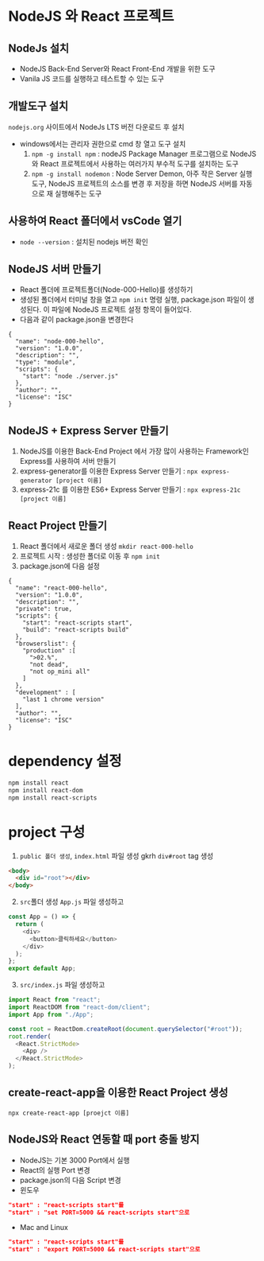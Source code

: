 # NodeJS 와 React 프로젝트

## NodeJs 설치

- NodeJS Back-End Server와 React Front-End 개발을 위한 도구
- Vanila JS 코드를 실행하고 테스트할 수 있는 도구

## 개발도구 설치

`nodejs.org` 사이트에서 NodeJs LTS 버전 다운로드 후 설치

- windows에서는 관리자 권한으로 cmd 창 열고 도구 설치
  1. `npm -g install npm` : nodeJS Package Manager 프로그램으로 NodeJS와 React 프로젝트에서 사용하는 여러가지 부수적 도구를 설치하는 도구
  2. `npm -g install nodemon` : Node Server Demon, 아주 작은 Server 실행도구, NodeJS 프로젝트의 소스를 변경 후 저장을 하면 NodeJS 서버를 자동으로 재 실행해주는 도구

## 사용하여 React 폴더에서 vsCode 열기

- `node --version` : 설치된 nodejs 버전 확인

## NodeJS 서버 만들기

- React 폴더에 프로젝트폴더(Node-000-Hello)를 생성하기
- 생성된 폴더에서 터미널 창을 열고 `npm init` 명령 실행, package.json 파일이 생성된다. 이 파일에 NodeJS 프로젝트 설정 항목이 들어있다.
- 다음과 같이 package.json을 변경한다

```
{
  "name": "node-000-hello",
  "version": "1.0.0",
  "description": "",
  "type": "module",
  "scripts": {
    "start": "node ./server.js"
  },
  "author": "",
  "license": "ISC"
}
```

## NodeJS + Express Server 만들기

1. NodeJS를 이용한 Back-End Project 에서 가장 많이 사용하는 Framework인 Express를 사용하여 서버 만들기
2. express-generator를 이용한 Express Server 만들기 : `npx express-generator [project 이름]`
3. express-21c 를 이용한 ES6+ Express Server 만들기 : `npx express-21c [project 이름]`

## React Project 만들기

1. React 폴더에서 새로운 폴더 생성 `mkdir react-000-hello`
2. 프로젝트 시작 : 생성한 폴더로 이동 후 `npm init`
3. package.json에 다음 설정

```
{
  "name": "react-000-hello",
  "version": "1.0.0",
  "description": "",
  "private": true,
  "scripts": {
    "start": "react-scripts start",
    "build": "react-scripts build"
  },
  "browserslist": {
    "production" :[
      ">02.%",
      "not dead",
      "not op_mini all"
    ]
  },
  "development" : [
    "last 1 chrome version"
  ],
  "author": "",
  "license": "ISC"
}
```

# dependency 설정

```bash
npm install react
npm install react-dom
npm install react-scripts
```

# project 구성

1. `public 폴더 생성`, `index.html` 파일 생성 gkrh `div#root` tag 생성

```html
<body>
  <div id="root"></div>
</body>
```

2. `src`폴더 생성 `App.js` 파일 생성하고

```js
const App = () => {
  return (
    <div>
      <button>클릭하세요</button>
    </div>
  );
};
export default App;
```

3. `src/index.js` 파일 생성하고

```js
import React from "react";
import ReactDOM from "react-dom/client";
import App from "./App";

const root = ReactDom.createRoot(document.querySelector("#root"));
root.render(
  <React.StrictMode>
    <App />
  </React.StrictMode>
);
```

## create-react-app을 이용한 React Project 생성

`npx create-react-app [proejct 이름]`

## NodeJS와 React 연동할 때 port 충돌 방지

- NodeJS는 기본 3000 Port에서 실행
- React의 실행 Port 변경
- package.json의 다음 Script 변경
- 윈도우

```json
"start" : "react-scripts start"를
"start" : "set PORT=5000 && react-scripts start"으로
```

- Mac and Linux

```json
"start" : "react-scripts start"를
"start" : "export PORT=5000 && react-scripts start"으로
```
